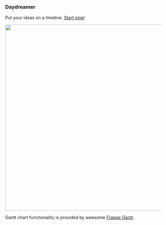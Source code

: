 ### Daydreamer
Put your ideas on a timeline. [Start now!](https://abrdk.github.io/Daydreamer/index.html)

<p align="center">
    <a href="http://noooway.github.io/Daydreamer/index.html">
        <img src="https://i.ibb.co/rb8JCNG/daydreams-v01.png" width="600"/>
    </a>
</p>

Gantt chart functionality is provided by awesome [Frappe Gantt](https://github.com/frappe/gantt).
